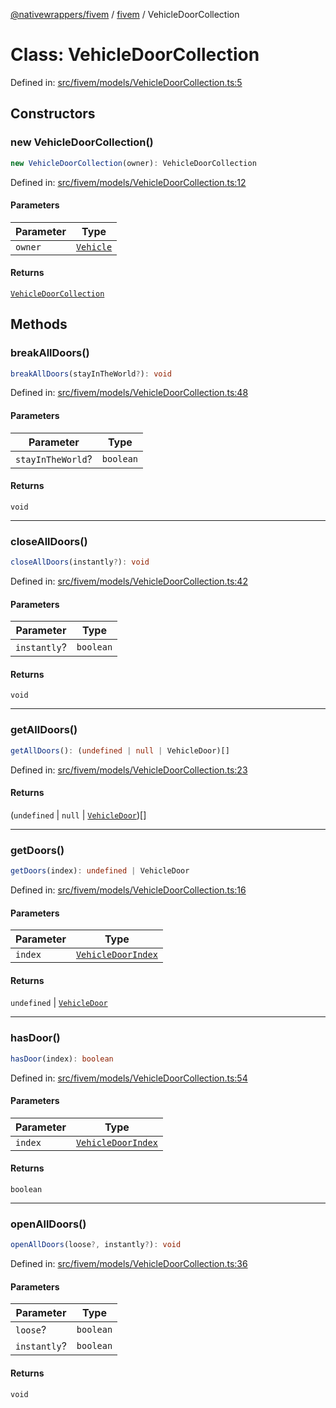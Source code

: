 [@nativewrappers/fivem](../../README.md) / [fivem](../README.md) / VehicleDoorCollection

# Class: VehicleDoorCollection

Defined in: [src/fivem/models/VehicleDoorCollection.ts:5](https://github.com/nativewrappers/nativewrappers/blob/bed19baaeaf131ae08126ef8189b9b3d2beb3a28/src/fivem/models/VehicleDoorCollection.ts#L5)

## Constructors

### new VehicleDoorCollection()

```ts
new VehicleDoorCollection(owner): VehicleDoorCollection
```

Defined in: [src/fivem/models/VehicleDoorCollection.ts:12](https://github.com/nativewrappers/nativewrappers/blob/bed19baaeaf131ae08126ef8189b9b3d2beb3a28/src/fivem/models/VehicleDoorCollection.ts#L12)

#### Parameters

| Parameter | Type |
| ------ | ------ |
| `owner` | [`Vehicle`](Vehicle.md) |

#### Returns

[`VehicleDoorCollection`](VehicleDoorCollection.md)

## Methods

### breakAllDoors()

```ts
breakAllDoors(stayInTheWorld?): void
```

Defined in: [src/fivem/models/VehicleDoorCollection.ts:48](https://github.com/nativewrappers/nativewrappers/blob/bed19baaeaf131ae08126ef8189b9b3d2beb3a28/src/fivem/models/VehicleDoorCollection.ts#L48)

#### Parameters

| Parameter | Type |
| ------ | ------ |
| `stayInTheWorld`? | `boolean` |

#### Returns

`void`

***

### closeAllDoors()

```ts
closeAllDoors(instantly?): void
```

Defined in: [src/fivem/models/VehicleDoorCollection.ts:42](https://github.com/nativewrappers/nativewrappers/blob/bed19baaeaf131ae08126ef8189b9b3d2beb3a28/src/fivem/models/VehicleDoorCollection.ts#L42)

#### Parameters

| Parameter | Type |
| ------ | ------ |
| `instantly`? | `boolean` |

#### Returns

`void`

***

### getAllDoors()

```ts
getAllDoors(): (undefined | null | VehicleDoor)[]
```

Defined in: [src/fivem/models/VehicleDoorCollection.ts:23](https://github.com/nativewrappers/nativewrappers/blob/bed19baaeaf131ae08126ef8189b9b3d2beb3a28/src/fivem/models/VehicleDoorCollection.ts#L23)

#### Returns

(`undefined` \| `null` \| [`VehicleDoor`](VehicleDoor.md))[]

***

### getDoors()

```ts
getDoors(index): undefined | VehicleDoor
```

Defined in: [src/fivem/models/VehicleDoorCollection.ts:16](https://github.com/nativewrappers/nativewrappers/blob/bed19baaeaf131ae08126ef8189b9b3d2beb3a28/src/fivem/models/VehicleDoorCollection.ts#L16)

#### Parameters

| Parameter | Type |
| ------ | ------ |
| `index` | [`VehicleDoorIndex`](../enumerations/VehicleDoorIndex.md) |

#### Returns

`undefined` \| [`VehicleDoor`](VehicleDoor.md)

***

### hasDoor()

```ts
hasDoor(index): boolean
```

Defined in: [src/fivem/models/VehicleDoorCollection.ts:54](https://github.com/nativewrappers/nativewrappers/blob/bed19baaeaf131ae08126ef8189b9b3d2beb3a28/src/fivem/models/VehicleDoorCollection.ts#L54)

#### Parameters

| Parameter | Type |
| ------ | ------ |
| `index` | [`VehicleDoorIndex`](../enumerations/VehicleDoorIndex.md) |

#### Returns

`boolean`

***

### openAllDoors()

```ts
openAllDoors(loose?, instantly?): void
```

Defined in: [src/fivem/models/VehicleDoorCollection.ts:36](https://github.com/nativewrappers/nativewrappers/blob/bed19baaeaf131ae08126ef8189b9b3d2beb3a28/src/fivem/models/VehicleDoorCollection.ts#L36)

#### Parameters

| Parameter | Type |
| ------ | ------ |
| `loose`? | `boolean` |
| `instantly`? | `boolean` |

#### Returns

`void`
